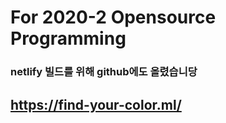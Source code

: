 # For 2020-2 Opensource Programming 
### netlify 빌드를 위해 github에도 올렸습니당

## https://find-your-color.ml/
